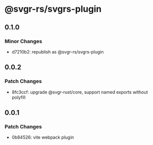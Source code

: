 # @svgr-rs/svgrs-plugin

## 0.1.0

### Minor Changes

- d7210b2: republish as @svgr-rs/svgrs-plugin

## 0.0.2

### Patch Changes

- 8fc3ccf: upgrade @svgr-rust/core, support named exports without polyfill

## 0.0.1

### Patch Changes

- 0b84526: vite webpack plugin
